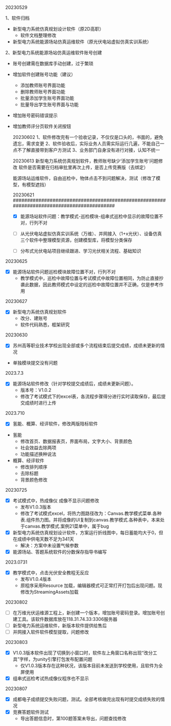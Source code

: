 

20230529

1、软件归档
- 新型电力系统仿真规划设计软件（原2D高职）
  - 软件文档整理修改
- 新型电力系统能源场站仿真运维软件（原光伏电站虚拟仿真实训系统）

2、新型电力系统能源场站仿真运维软件账号创建
- 账号创建需在数据库手动创建，过于繁琐
- 增加软件创建账号功能（建议）
  - 添加教师账号界面功能
  - 删除教师账号界面功能
  - 批量添加学生账号界面功能
  - 批量导出学生账号界面与功能
- 增加账号密码错误提示
- 增加教师评分页软件关闭按钮

  20230602
  1、软件修改完有一个验收记录，不仅仅是口头的，书面的，避免遗忘，需求变更
  2、软件验收后，实际业务人员需实际运行几遍，不能自己一点不了解直接带到客户方测试
  3、业务部门自身没有进行对接，认知不统一

  20230613
  新型电力系统仿真规划软件，教师账号缺少‘添加学生账号’问题修改
  软件是否需要在归档审批里再次上传，是否上传竞赛版（去绑定）

  能源场站运维软件，自由巡检中，物体点击不到问题解决，测试（修改了模型，有模型遮挡）

  20230621 ##########################################################################################

  - [x] 能源场站软件问题：教学模式-巡检模块-组串式巡检中显示的故障位置不对，行列不对

  - [ ] 从光伏电站虚拟仿真实训系统（万维）、并网接入（1+x光伏）、设备仿真三个软件中整理模型资源，创建模型库，将模型分类保存

  - [ ] 分布式光伏电站项目继续跟进、学习光伏相关流程、基础知识


20230625

- [x] 能源场站软件问题巡检模块故障位置不对，行列不对
  - 教学模式中，巡检中故障位置与考试模式中故障位置相同，为防止直接抄袭此数据，因此教师模式中设定的巡检中故障位置并不正确，仅是参考作用

20230627
- [x] 新型电力系统仿真规划软件
  - 改分、建账号
  - 软件代码熟悉，框架研究

20230630
- [x] 苏州高等职业技术学校出现全部或多个流程结束后提交成绩，成绩未更新的情况
- 单独模块提交没有问题

2023.7.3
- [x] 能源场站软件修改（针对学校提交成绩后，成绩未更新问题）。
  - 版本号：V1.0.2
  - 修改了考试模式下的excel表，各流程步骤得分进行实时读取保存，最后提交成绩时进行上传

2023.710
- [x] 氢能、概算、经评软件，修改两版陪标软件
- 氢能
  - 修改首页、数据报表页，界面布局，文字大小、背景颜色
  - 社会效益去除两项
  - 功能描述换种说法
- 概算、经评软件
  - 修改排列顺序
  - 去除标题
  - 背景颜色修改

20230725
- [x] 考试模式中，热成像仪 成像不显示问题修改
  - 发布V1.0.3版本
  - 修改了考试模式excel，将热力图路径改为：Canvas.教学模式菜单.各种表.组件热力图。并将成像的UI复制到canvas.教学模式.各种表中，本来处于canvas.教学模式.案例21菜单中，属于bug
- [x] 新型电力系统仿真规划设计软件，方案运行折线图中，每日蓄能均大于0，但在成绩中供电天数不足为341天
  - 解决：方案中未设置气候参数 
- [x] 能源场站、答题系统软件的分数保存指导书编写

2023.0731
- [x] 教学模式中，点击光伏安全教程无反应
  - 发布V1.0.4版本
  - 原程序采用Resource 加载，编辑器模式可正常打开打包后出现问题。现修改为StreamingAssets加载

20230802
- [ ] 在万维光伏运维源工程上，新创建一个版本，增加账号密码登录。增加账号创建工具。该软件数据库放在118.31.74.33:3306服务器
- [ ] 新型电力系统运维软件，新版本软件提供给售后
- [ ] 并网接入软件软件模型提取，问题修改

20230803
- [x] V1.0.3版本软件出现了切换到小窗口时，软件左上角窗口名称出现“改分工具”字样，为unity引擎打包发布配置问题
    - 仅V1.0.3版本存在这种状况，该版本目前未发送到学校使用，且软件为全屏使用
- [x] 组串式巡检考试热成像仪程序也不显示  

20230807
- [x] 成都电子成绩提交失败问题，测试。全部考核做完出现有时提交成绩失败的情况
- [x] 竞赛答题软件测试
    - 导出答题信息时，第100题答案未导出，问题查找修改
